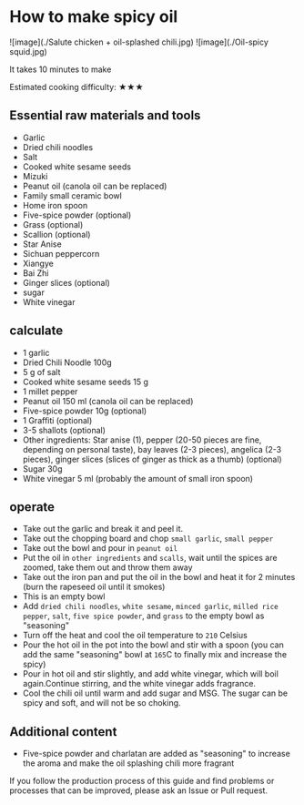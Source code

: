 # How to make spicy oil

![image](./Salute chicken + oil-splashed chili.jpg)
![image](./Oil-spicy squid.jpg)

It takes 10 minutes to make

Estimated cooking difficulty: ★★★

## Essential raw materials and tools

- Garlic
- Dried chili noodles
- Salt
- Cooked white sesame seeds
- Mizuki
- Peanut oil (canola oil can be replaced)
- Family small ceramic bowl
- Home iron spoon
- Five-spice powder (optional)
- Grass (optional)
- Scallion (optional)
- Star Anise
- Sichuan peppercorn
- Xiangye
- Bai Zhi
- Ginger slices (optional)
- sugar
- White vinegar

## calculate

- 1 garlic
- Dried Chili Noodle 100g
- 5 g of salt
- Cooked white sesame seeds 15 g
- 1 millet pepper
- Peanut oil 150 ml (canola oil can be replaced)
- Five-spice powder 10g (optional)
- 1 Graffiti (optional)
- 3-5 shallots (optional)
- Other ingredients: Star anise (1), pepper (20-50 pieces are fine, depending on personal taste), bay leaves (2-3 pieces), angelica (2-3 pieces), ginger slices (slices of ginger as thick as a thumb) (optional)
- Sugar 30g
- White vinegar 5 ml (probably the amount of small iron spoon)

## operate

- Take out the garlic and break it and peel it.
- Take out the chopping board and chop `small garlic`, `small pepper`
- Take out the bowl and pour in `peanut oil`
- Put the oil in `other ingredients` and `scalls`, wait until the spices are zoomed, take them out and throw them away
- Take out the iron pan and put the oil in the bowl and heat it for 2 minutes (burn the rapeseed oil until it smokes)
- This is an empty bowl
- Add `dried chili noodles`, `white sesame`, `minced garlic`, `milled rice pepper`, `salt`, `five spice powder`, and `grass` to the empty bowl as "seasoning"
- Turn off the heat and cool the oil temperature to `210` Celsius
- Pour the hot oil in the pot into the bowl and stir with a spoon (you can add the same "seasoning" bowl at `165`C to finally mix and increase the spicy)
- Pour in hot oil and stir slightly, and add white vinegar, which will boil again.Continue stirring, and the white vinegar adds fragrance.
- Cool the chili oil until warm and add sugar and MSG. The sugar can be spicy and soft, and will not be so choking.

## Additional content

- Five-spice powder and charlatan are added as "seasoning" to increase the aroma and make the oil splashing chili more fragrant

If you follow the production process of this guide and find problems or processes that can be improved, please ask an Issue or Pull request.